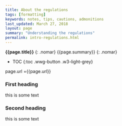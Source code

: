 ```yaml
---
title: About the regulations
tags: [formatting]
keywords: notes, tips, cautions, admonitions
last_updated: March 27, 2018
layout: page
summary: "Understanding the regulations"
permalink: intro-regulations.html
---
```

**{{page.title}}**
{: .nomar}
{{page.summary}}
{: .nomar}
* TOC
{:toc .wwg-button .w3-light-grey}

page.url ={{page.url}}

### First heading

this is some text

### Second heading

this is some text
